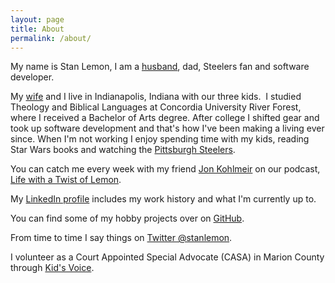 ```yaml
---
layout: page
title: About
permalink: /about/
---
```

My name is Stan Lemon, I am a [husband](https://saralemon.com), dad, Steelers fan and software developer.

My [wife](https://saralemon.com) and I live in Indianapolis, Indiana with our three kids.  I studied Theology and Biblical Languages at Concordia University River Forest, where I received a Bachelor of Arts degree.  After college I shifted gear and took up software development and that's how I've been making a living ever since.  When I'm not working I enjoy spending time with my kids, reading Star Wars books and watching the [Pittsburgh Steelers](https://steelers.com).

You can catch me every week with my friend [Jon Kohlmeir](http://jonkohlmeier.net/about/) on our podcast, [Life with a Twist of Lemon](http://twistoflemonpod.com).

My [LinkedIn profile](http://linkedin.com/in/stanlemon) includes my work history and what I'm currently up to.

You can find some of my hobby projects over on [GitHub](http://github.com/stanlemon).

From time to time I say things on [Twitter @stanlemon](http://twitter.com/stanlemon).

I  volunteer as a Court Appointed Special Advocate (CASA) in Marion County through [Kid's Voice](https://www.kidsvoicein.org).
